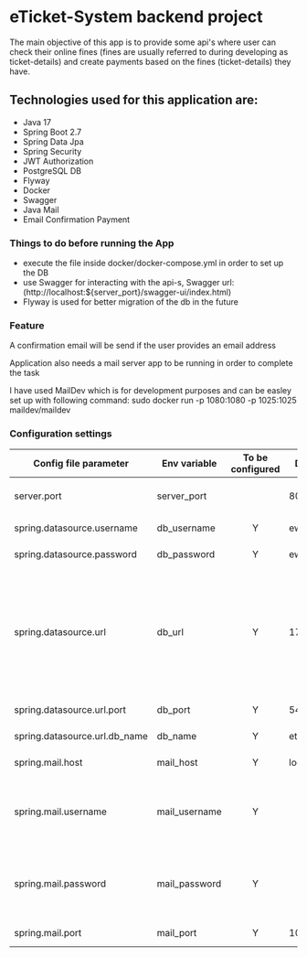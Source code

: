 # eTicket-System backend project
The main objective of this app is to provide some api's where user can check their online fines (fines are usually referred to during developing as ticket-details)
and create payments based on the fines (ticket-details) they have.

## Technologies used for this application are:

- Java 17
- Spring Boot 2.7
- Spring Data Jpa
- Spring Security
- JWT Authorization
- PostgreSQL DB
- Flyway
- Docker 
- Swagger 
- Java Mail
- Email Confirmation Payment


### Things to do before running the App

- execute the file inside docker/docker-compose.yml in order to set up the DB
- use Swagger for interacting with the api-s, Swagger url: (http://localhost:${server_port}/swagger-ui/index.html)
- Flyway is used for better migration of the db in the future

### Feature
A confirmation email will be send if the user provides an email address

Application also needs a mail server app to be running in order to complete the task

I have used MailDev which is for development purposes and can be easley set up with following command: sudo docker run -p 1080:1080 -p 1025:1025 maildev/maildev



### Configuration settings

| Config file parameter         | Env variable  | To be configured | Default Value | Description                                                                                                           |
|-------------------------------|---------------|:----------------:|---------------|-----------------------------------------------------------------------------------------------------------------------|
| server.port                   | server_port   |                  | 8080          | Application port (HTTP protocol )                                                                                     |
| spring.datasource.username    | db_username   |        Y         | ewow-user     | Postgres user                                                                                                         |
| spring.datasource.password    | db_password   |        Y         | ewow_password | Postgres password                                                                                                     |
| spring.datasource.url         | db_url        |        Y         | 172.28.0.2    | Postgres host, (is the host that will be configured on docker file, docker container that will be created for the db) |
| spring.datasource.url.port    | db_port       |        Y         | 5432          | Postgres port                                                                                                         |
| spring.datasource.url.db_name | db_name       |        Y         | eticket-db    | Postgres DB name                                                                                                      |
| spring.mail.host              | mail_host     |        Y         | localhost     | host for mail server                                                                                                  |
| spring.mail.username          | mail_username |        Y         |               | Default value can be assigned, (exmp: test)                                                                           |
| spring.mail.password          | mail_password |        Y         |               | Default value can be assigned, (exmp: test)                                                                           |
| spring.mail.port              | mail_port     |        Y         | 1025          | Port for mail server                                                                                                  |